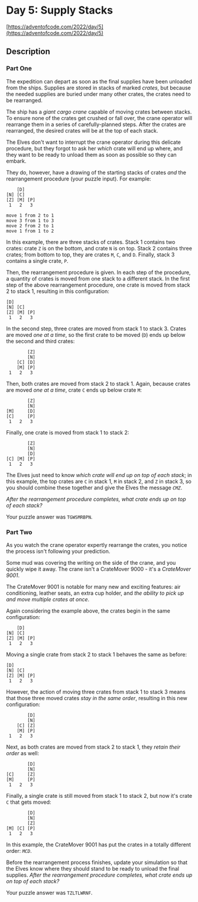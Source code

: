 # Day 5: Supply Stacks

[https://adventofcode.com/2022/day/5](https://adventofcode.com/2022/day/5)

## Description

### Part One

The expedition can depart as soon as the final supplies have been unloaded from the ships. Supplies are stored in stacks of marked _crates_, but because the needed supplies are buried under many other crates, the crates need to be rearranged.

The ship has a _giant cargo crane_ capable of moving crates between stacks. To ensure none of the crates get crushed or fall over, the crane operator will rearrange them in a series of carefully-planned steps. After the crates are rearranged, the desired crates will be at the top of each stack.

The Elves don't want to interrupt the crane operator during this delicate procedure, but they forgot to ask her _which_ crate will end up where, and they want to be ready to unload them as soon as possible so they can embark.

They do, however, have a drawing of the starting stacks of crates _and_ the rearrangement procedure (your puzzle input). For example:

        [D]    
    [N] [C]    
    [Z] [M] [P]
     1   2   3 
    
    move 1 from 2 to 1
    move 3 from 1 to 3
    move 2 from 2 to 1
    move 1 from 1 to 2
    

In this example, there are three stacks of crates. Stack 1 contains two crates: crate `Z` is on the bottom, and crate `N` is on top. Stack 2 contains three crates; from bottom to top, they are crates `M`, `C`, and `D`. Finally, stack 3 contains a single crate, `P`.

Then, the rearrangement procedure is given. In each step of the procedure, a quantity of crates is moved from one stack to a different stack. In the first step of the above rearrangement procedure, one crate is moved from stack 2 to stack 1, resulting in this configuration:

    [D]        
    [N] [C]    
    [Z] [M] [P]
     1   2   3 
    

In the second step, three crates are moved from stack 1 to stack 3. Crates are moved _one at a time_, so the first crate to be moved (`D`) ends up below the second and third crates:

            [Z]
            [N]
        [C] [D]
        [M] [P]
     1   2   3
    

Then, both crates are moved from stack 2 to stack 1. Again, because crates are moved _one at a time_, crate `C` ends up below crate `M`:

            [Z]
            [N]
    [M]     [D]
    [C]     [P]
     1   2   3
    

Finally, one crate is moved from stack 1 to stack 2:

            [Z]
            [N]
            [D]
    [C] [M] [P]
     1   2   3
    

The Elves just need to know _which crate will end up on top of each stack_; in this example, the top crates are `C` in stack 1, `M` in stack 2, and `Z` in stack 3, so you should combine these together and give the Elves the message _`CMZ`_.

_After the rearrangement procedure completes, what crate ends up on top of each stack?_

Your puzzle answer was `TGWSMRBPN`.

### Part Two

As you watch the crane operator expertly rearrange the crates, you notice the process isn't following your prediction.

Some mud was covering the writing on the side of the crane, and you quickly wipe it away. The crane isn't a CrateMover 9000 - it's a _<span title="It's way better than the old CrateMover 1006.">CrateMover 9001</span>_.

The CrateMover 9001 is notable for many new and exciting features: air conditioning, leather seats, an extra cup holder, and _the ability to pick up and move multiple crates at once_.

Again considering the example above, the crates begin in the same configuration:

        [D]    
    [N] [C]    
    [Z] [M] [P]
     1   2   3 
    

Moving a single crate from stack 2 to stack 1 behaves the same as before:

    [D]        
    [N] [C]    
    [Z] [M] [P]
     1   2   3 
    

However, the action of moving three crates from stack 1 to stack 3 means that those three moved crates _stay in the same order_, resulting in this new configuration:

            [D]
            [N]
        [C] [Z]
        [M] [P]
     1   2   3
    

Next, as both crates are moved from stack 2 to stack 1, they _retain their order_ as well:

            [D]
            [N]
    [C]     [Z]
    [M]     [P]
     1   2   3
    

Finally, a single crate is still moved from stack 1 to stack 2, but now it's crate `C` that gets moved:

            [D]
            [N]
            [Z]
    [M] [C] [P]
     1   2   3
    

In this example, the CrateMover 9001 has put the crates in a totally different order: _`MCD`_.

Before the rearrangement process finishes, update your simulation so that the Elves know where they should stand to be ready to unload the final supplies. _After the rearrangement procedure completes, what crate ends up on top of each stack?_

Your puzzle answer was `TZLTLWRNF`.
